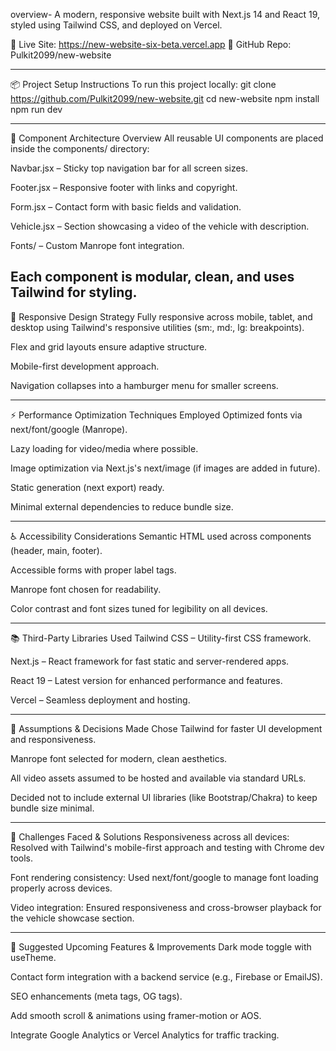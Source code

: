 overview-
A modern, responsive website built with Next.js 14 and React 19, styled using Tailwind CSS, and deployed on Vercel.

🔗 Live Site: https://new-website-six-beta.vercel.app
📁 GitHub Repo: Pulkit2099/new-website

---

📦 Project Setup Instructions
To run this project locally:
git clone https://github.com/Pulkit2099/new-website.git
cd new-website
npm install
npm run dev

---

🧱 Component Architecture Overview
All reusable UI components are placed inside the components/ directory:

Navbar.jsx – Sticky top navigation bar for all screen sizes.

Footer.jsx – Responsive footer with links and copyright.

Form.jsx – Contact form with basic fields and validation.

Vehicle.jsx – Section showcasing a video of the vehicle with description.

Fonts/ – Custom Manrope font integration.

## Each component is modular, clean, and uses Tailwind for styling.

📱 Responsive Design Strategy
Fully responsive across mobile, tablet, and desktop using Tailwind's responsive utilities (sm:, md:, lg: breakpoints).

Flex and grid layouts ensure adaptive structure.

Mobile-first development approach.

Navigation collapses into a hamburger menu for smaller screens.

---

⚡ Performance Optimization Techniques Employed
Optimized fonts via next/font/google (Manrope).

Lazy loading for video/media where possible.

Image optimization via Next.js's next/image (if images are added in future).

Static generation (next export) ready.

Minimal external dependencies to reduce bundle size.

---

♿ Accessibility Considerations
Semantic HTML used across components (header, main, footer).

Accessible forms with proper label tags.

Manrope font chosen for readability.

Color contrast and font sizes tuned for legibility on all devices.

---

📚 Third-Party Libraries Used
Tailwind CSS – Utility-first CSS framework.

Next.js – React framework for fast static and server-rendered apps.

React 19 – Latest version for enhanced performance and features.

Vercel – Seamless deployment and hosting.

---

🧠 Assumptions & Decisions Made
Chose Tailwind for faster UI development and responsiveness.

Manrope font selected for modern, clean aesthetics.

All video assets assumed to be hosted and available via standard URLs.

Decided not to include external UI libraries (like Bootstrap/Chakra) to keep bundle size minimal.

---

🐛 Challenges Faced & Solutions
Responsiveness across all devices: Resolved with Tailwind's mobile-first approach and testing with Chrome dev tools.

Font rendering consistency: Used next/font/google to manage font loading properly across devices.

Video integration: Ensured responsiveness and cross-browser playback for the vehicle showcase section.

---

🌱 Suggested Upcoming Features & Improvements
Dark mode toggle with useTheme.

Contact form integration with a backend service (e.g., Firebase or EmailJS).

SEO enhancements (meta tags, OG tags).

Add smooth scroll & animations using framer-motion or AOS.

Integrate Google Analytics or Vercel Analytics for traffic tracking.
